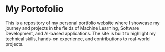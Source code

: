 # My Portofolio

This is a repository of my personal portfolio website where I showcase my journey and projects in the fields of Machine Learning, Software Development, and AI-based applications. The site is built to highlight my technical skills, hands-on experience, and contributions to real-world projects.